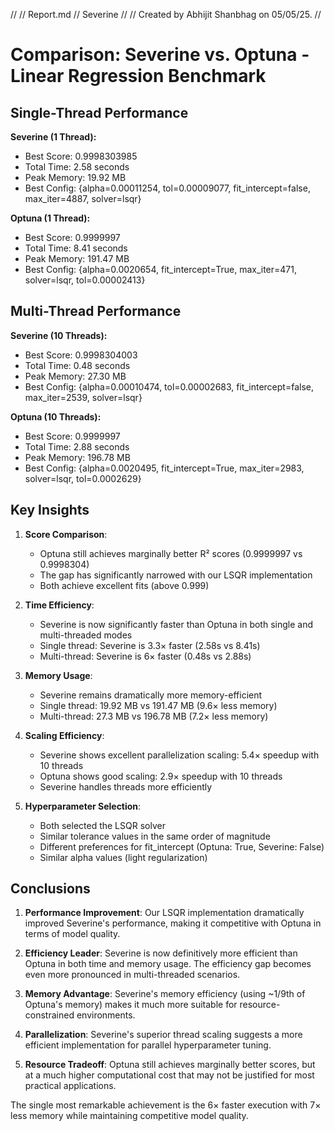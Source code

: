 //
//  Report.md
//  Severine
//
//  Created by Abhijit Shanbhag on 05/05/25.
//
# Comparison: Severine vs. Optuna - Linear Regression Benchmark


## Single-Thread Performance

**Severine (1 Thread):**
- Best Score: 0.9998303985
- Total Time: 2.58 seconds
- Peak Memory: 19.92 MB
- Best Config: {alpha=0.00011254, tol=0.00009077, fit_intercept=false, max_iter=4887, solver=lsqr}

**Optuna (1 Thread):**
- Best Score: 0.9999997
- Total Time: 8.41 seconds
- Peak Memory: 191.47 MB
- Best Config: {alpha=0.0020654, fit_intercept=True, max_iter=471, solver=lsqr, tol=0.00002413}

## Multi-Thread Performance

**Severine (10 Threads):**
- Best Score: 0.9998304003
- Total Time: 0.48 seconds
- Peak Memory: 27.30 MB
- Best Config: {alpha=0.00010474, tol=0.00002683, fit_intercept=false, max_iter=2539, solver=lsqr}

**Optuna (10 Threads):**
- Best Score: 0.9999997
- Total Time: 2.88 seconds
- Peak Memory: 196.78 MB
- Best Config: {alpha=0.0020495, fit_intercept=True, max_iter=2983, solver=lsqr, tol=0.0002629}

## Key Insights

1. **Score Comparison**:
   - Optuna still achieves marginally better R² scores (0.9999997 vs 0.9998304)
   - The gap has significantly narrowed with our LSQR implementation
   - Both achieve excellent fits (above 0.999)

2. **Time Efficiency**:
   - Severine is now significantly faster than Optuna in both single and multi-threaded modes
   - Single thread: Severine is 3.3× faster (2.58s vs 8.41s)
   - Multi-thread: Severine is 6× faster (0.48s vs 2.88s)

3. **Memory Usage**:
   - Severine remains dramatically more memory-efficient
   - Single thread: 19.92 MB vs 191.47 MB (9.6× less memory)
   - Multi-thread: 27.3 MB vs 196.78 MB (7.2× less memory)

4. **Scaling Efficiency**:
   - Severine shows excellent parallelization scaling: 5.4× speedup with 10 threads
   - Optuna shows good scaling: 2.9× speedup with 10 threads
   - Severine handles threads more efficiently

5. **Hyperparameter Selection**:
   - Both selected the LSQR solver
   - Similar tolerance values in the same order of magnitude
   - Different preferences for fit_intercept (Optuna: True, Severine: False)
   - Similar alpha values (light regularization)

## Conclusions

1. **Performance Improvement**: Our LSQR implementation dramatically improved Severine's performance, making it competitive with Optuna in terms of model quality.

2. **Efficiency Leader**: Severine is now definitively more efficient than Optuna in both time and memory usage. The efficiency gap becomes even more pronounced in multi-threaded scenarios.

3. **Memory Advantage**: Severine's memory efficiency (using ~1/9th of Optuna's memory) makes it much more suitable for resource-constrained environments.

4. **Parallelization**: Severine's superior thread scaling suggests a more efficient implementation for parallel hyperparameter tuning.

5. **Resource Tradeoff**: Optuna still achieves marginally better scores, but at a much higher computational cost that may not be justified for most practical applications.

The single most remarkable achievement is the 6× faster execution with 7× less memory while maintaining competitive model quality.
